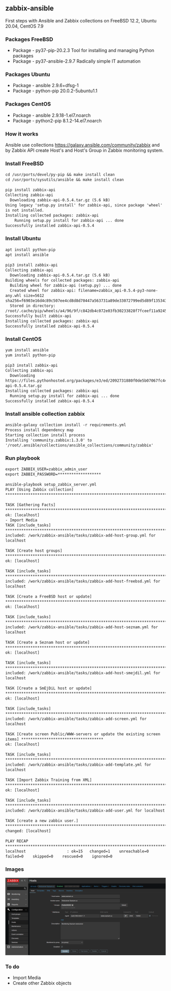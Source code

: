 ## zabbix-ansible

First steps with Ansible and Zabbix collections on FreeBSD 12.2, Ubuntu 20.04, CentOS 7.9

### Packages FreeBSD

- Package - py37-pip-20.2.3		Tool for installing and managing Python packages
- Package - py37-ansible-2.9.7		Radically simple IT automation

### Packages Ubuntu

- Package - ansible			2.9.6+dfsg-1
- Package - python-pip			20.0.2-5ubuntu1.1

### Packages CentOS

- Package - ansible			2.9.18-1.el7.noarch	
- Package - python2-pip			8.1.2-14.el7.noarch

### How it works

Ansible use collections https://galaxy.ansible.com/community/zabbix and by
Zabbix API create Host's and Host's Group in Zabbix monitoring system.

### Install FreeBSD

```console
cd /usr/ports/devel/py-pip && make install clean
cd /usr/ports/sysutils/ansible && make install clean

pip install zabbix-api
Collecting zabbix-api
  Downloading zabbix-api-0.5.4.tar.gz (5.6 kB)
Using legacy 'setup.py install' for zabbix-api, since package 'wheel' is not installed.
Installing collected packages: zabbix-api
    Running setup.py install for zabbix-api ... done
Successfully installed zabbix-api-0.5.4
```

### Install Ubuntu

```console
apt install python-pip
apt install ansible

pip3 install zabbix-api
Collecting zabbix-api
  Downloading zabbix-api-0.5.4.tar.gz (5.6 kB)
Building wheels for collected packages: zabbix-api
  Building wheel for zabbix-api (setup.py) ... done
  Created wheel for zabbix-api: filename=zabbix_api-0.5.4-py3-none-any.whl size=5612 sha256=f6903e16d4c89c507ee4cd8d8d70447a563731a89de33072799ed5d89f135343
  Stored in directory: /root/.cache/pip/wheels/a4/96/9f/c842db4c072e03fb30233828f7fceef11a92450964261de964
Successfully built zabbix-api
Installing collected packages: zabbix-api
Successfully installed zabbix-api-0.5.4
```

### Install CentOS
```console
yum install ansible
yum install python-pip

pip3 install zabbix-api
Collecting zabbix-api
  Downloading https://files.pythonhosted.org/packages/e3/ed/2092731880f0de5b07067fc446dc0fc5166f2ee98018b6d524cd3e28a69d/zabbix-api-0.5.4.tar.gz
Installing collected packages: zabbix-api
  Running setup.py install for zabbix-api ... done
Successfully installed zabbix-api-0.5.4
```

### Install ansible collection zabbix

```console
ansible-galaxy collection install -r requirements.yml
Process install dependency map
Starting collection install process
Installing 'community.zabbix:1.3.0' to '/root/.ansible/collections/ansible_collections/community/zabbix'
```

### Run playbook
```console
export ZABBIX_USER=zabbix_admin_user
export ZABBIX_PASSWORD=*******************

ansible-playbook setup_zabbix_server.yml 
PLAY [Using Zabbix collection] *********************************************************************************

TASK [Gathering Facts] *****************************************************************************************
ok: [localhost]
- Import Media
TASK [include_tasks] *******************************************************************************************
included: /work/zabbix-ansible/tasks/zabbix-add-host-group.yml for localhost

TASK [Create host groups] **************************************************************************************
ok: [localhost]

TASK [include_tasks] *******************************************************************************************
included: /work/zabbix-ansible/tasks/zabbix-add-host-freebsd.yml for localhost

TASK [Create a FreeBSD host or update] *************************************************************************
ok: [localhost]

TASK [include_tasks] *******************************************************************************************
included: /work/zabbix-ansible/tasks/zabbix-add-host-seznam.yml for localhost

TASK [Create a Seznam host or update] **************************************************************************
ok: [localhost]

TASK [include_tasks] *******************************************************************************************
included: /work/zabbix-ansible/tasks/zabbix-add-host-smejdil.yml for localhost

TASK [Create a SmEjDiL host or update] *************************************************************************
ok: [localhost]

TASK [include_tasks] *******************************************************************************************
included: /work/zabbix-ansible/tasks/zabbix-add-screen.yml for localhost

TASK [Create screen Public/WWW-servers or update the existing screen items] ************************************
ok: [localhost]

TASK [include_tasks] *******************************************************************************************
included: /work/zabbix-ansible/tasks/zabbix-add-template.yml for localhost

TASK [Import Zabbix Training from XML] *************************************************************************
ok: [localhost]

TASK [include_tasks] *******************************************************************************************
included: /work/zabbix-ansible/tasks/zabbix-add-user.yml for localhost

TASK [create a new zabbix user.] *******************************************************************************
changed: [localhost]

PLAY RECAP *****************************************************************************************************
localhost                  : ok=15   changed=1    unreachable=0    failed=0    skipped=0    rescued=0    ignored=0
```

### Images

![Zabbix Host detail](./images/Zabbix-Host-Detail.png)

### To do

- Import Media
- Create other Zabbix objects